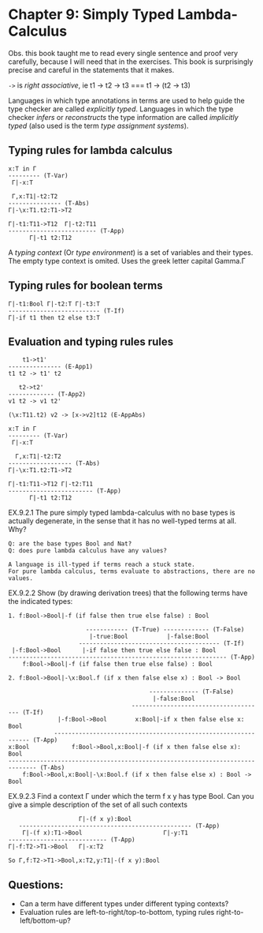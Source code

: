 # Chapter 9: Simply Typed Lambda-Calculus

Obs. this book taught me to read every single sentence and proof very carefully,
because I will need that in the exercises. This book is surprisingly precise and
careful in the statements that it makes.

`->` is _right associative_, ie t1 -> t2 -> t3 === t1 -> (t2 -> t3)

Languages in which type annotations in terms are used to help guide the type
checker are called _explicitly typed_. Languages in which the type checker _infers_
or _reconstructs_ the type information are called _implicitly typed_ (also used
is the term _type assignment systems_).

## Typing rules for lambda calculus

```
x:T in Γ
--------- (T-Var)
 Γ|-x:T

 Γ,x:T1|-t2:T2
--------------- (T-Abs)
Γ|-\x:T1.t2:T1->T2

Γ|-t1:T11->T12  Γ|-t2:T11
------------------------- (T-App)
      Γ|-t1 t2:T12
```

A _typing context_ (Or _type environment_) is a set of variables and their types.
The empty type context is omited. Uses the greek letter capital Gamma.Γ

## Typing rules for boolean terms
```
Γ|-t1:Bool Γ|-t2:T Γ|-t3:T
-------------------------- (T-If)
Γ|-if t1 then t2 else t3:T
```

## Evaluation and typing rules rules
```
    t1->t1'
--------------- (E-App1)
t1 t2 -> t1' t2

   t2->t2'
------------- (T-App2)
v1 t2 -> v1 t2'

(\x:T11.t2) v2 -> [x->v2]t12 (E-AppAbs)

x:T in Γ
--------- (T-Var)
 Γ|-x:T

  Γ,x:T1|-t2:T2
------------------ (T-Abs)
Γ|-\x:T1.t2:T1->T2

Γ|-t1:T11->T12 Γ|-t2:T11
------------------------ (T-App)
      Γ|-t1 t2:T12
```

EX.9.2.1 The pure simply typed lambda-calculus with no base types is
actually degenerate, in the sense that it has no well-typed terms at all. Why?

```
Q: are the base types Bool and Nat?
Q: does pure lambda calculus have any values?

A language is ill-typed if terms reach a stuck state.
For pure lambda calculus, terms evaluate to abstractions, there are no values.
```

EX.9.2.2 Show (by drawing derivation trees) that the following terms have the
indicated types:
```
1. f:Bool->Bool|-f (if false then true else false) : Bool

                      ------------ (T-True) ------------- (T-False)
                       |-true:Bool           |-false:Bool
                    ---------------------------------------- (T-If)
 |-f:Bool->Bool      |-if false then true else false : Bool
-------------------------------------------------------------- (T-App)
    f:Bool->Bool|-f (if false then true else false) : Bool

2. f:Bool->Bool|-\x:Bool.f (if x then false else x) : Bool -> Bool

                                        -------------- (T-False)
                                         |-false:Bool
                                   -------------------------------------- (T-If)
              |-f:Bool->Bool        x:Bool|-if x then false else x: Bool
             --------------------------------------------------------------- (T-App)
x:Bool            f:Bool->Bool,x:Bool|-f (if x then false else x): Bool
------------------------------------------------------------------------------ (T-Abs)
    f:Bool->Bool,x:Bool|-\x:Bool.f (if x then false else x) : Bool -> Bool
```

EX.9.2.3 Find a context Γ under which the term f x y has type Bool.
Can you give a simple description of the set of all such contexts
```
                    Γ|-(f x y):Bool
   ------------------------------------------------- (T-App)
    Γ|-(f x):T1->Bool                       Γ|-y:T1
---------------------------- (T-App)
Γ|-f:T2->T1->Bool   Γ|-x:T2

So Γ,f:T2->T1->Bool,x:T2,y:T1|-(f x y):Bool
```

## Questions:
- Can a term have different types under different typing contexts?
- Evaluation rules are left-to-right/top-to-bottom, typing rules right-to-left/bottom-up?
